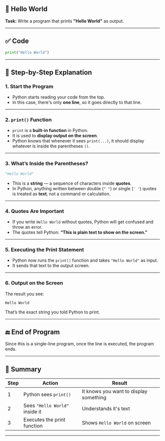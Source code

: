 ## 📝 Hello World

**Task:**
Write a program that prints **"Hello World"** as output.

---

## ✅ Code

```python
print("Hello World")
```

---

## 🧠 Step-by-Step Explanation

### 1. **Start the Program**

- Python starts reading your code from the top.
- In this case, there's only **one line**, so it goes directly to that line.

---

### 2. **`print()` Function**

- `print` is a **built-in function** in Python.
- It is used to **display output on the screen**.
- Python knows that whenever it sees `print(...)`, it should display whatever is inside the parentheses `()`.

---

### 3. **What’s Inside the Parentheses?**

```python
"Hello World"
```

- This is a **string** — a sequence of characters inside **quotes**.
- In Python, anything written between double (`" "`) or single (`' '`) quotes is treated as **text**, not a command or calculation.

---

### 4. **Quotes Are Important**

- If you write `Hello World` without quotes, Python will get confused and throw an error.
- The quotes tell Python: **“This is plain text to show on the screen.”**

---

### 5. **Executing the Print Statement**

- Python now runs the `print()` function and takes `"Hello World"` as input.
- It sends that text to the output screen.

---

### 6. **Output on the Screen**

The result you see:

```
Hello World
```

That’s the exact string you told Python to print.

---

## 🔚 End of Program

Since this is a single-line program, once the line is executed, the program ends.

---

## 📌 Summary

| Step | Action                         | Result                                 |
| ---- | ------------------------------ | -------------------------------------- |
| 1    | Python sees `print()`          | It knows you want to display something |
| 2    | Sees `"Hello World"` inside it | Understands it's text                  |
| 3    | Executes the print function    | Shows `Hello World` on screen          |

---
